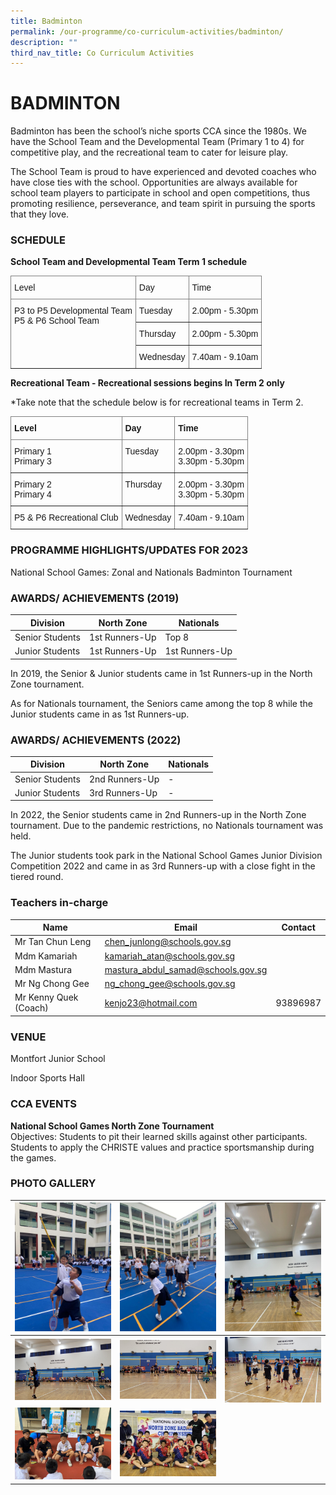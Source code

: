 ```yaml
---
title: Badminton
permalink: /our-programme/co-curriculum-activities/badminton/
description: ""
third_nav_title: Co Curriculum Activities
---
```

# **BADMINTON**

Badminton has been the school’s niche sports CCA since the 1980s. We have the School Team and the Developmental Team (Primary 1 to 4) for competitive play, and the recreational team to cater for leisure play.

The School Team is proud to have experienced and devoted coaches who have close ties with the school. Opportunities are always available for school team players to participate in school and open competitions, thus promoting resilience, perseverance, and team spirit in pursuing the sports that they love.

### SCHEDULE

**School Team and Developmental Team Term 1 schedule**
<style type="text/css">
.tg  {border-collapse:collapse;border-spacing:0;}
.tg td{border-color:black;border-style:solid;border-width:1px;font-family:Arial, sans-serif;font-size:14px;
  overflow:hidden;padding:10px 5px;word-break:normal;}
.tg th{border-color:black;border-style:solid;border-width:1px;font-family:Arial, sans-serif;font-size:14px;
  font-weight:normal;overflow:hidden;padding:10px 5px;word-break:normal;}
.tg .tg-0pky{border-color:inherit;text-align:left;vertical-align:top}
</style>
<table class="tg">
<thead>
  <tr>
    <th class="tg-0pky">Level</th>
    <th class="tg-0pky">Day</th>
    <th class="tg-0pky">Time</th>
  </tr>
</thead>
<tbody>
  <tr>
    <td class="tg-0pky" rowspan="3">P3 to P5 Developmental Team<br>P5 &amp; P6 School Team </td>
    <td class="tg-0pky">Tuesday</td>
    <td class="tg-0pky">2.00pm - 5.30pm</td>
  </tr>
  <tr>
    <td class="tg-0pky">Thursday</td>
    <td class="tg-0pky">2.00pm - 5.30pm</td>
  </tr>
  <tr>
    <td class="tg-0pky">Wednesday</td>
    <td class="tg-0pky">7.40am - 9.10am</td>
  </tr>
</tbody>
</table>     

**Recreational Team - Recreational sessions begins In Term 2 only**
        
*Take note that the schedule below is for recreational teams in Term 2.

<style type="text/css">
.tg  {border-collapse:collapse;border-spacing:0;}
.tg td{border-color:black;border-style:solid;border-width:1px;font-family:Arial, sans-serif;font-size:14px;
  overflow:hidden;padding:10px 5px;word-break:normal;}
.tg th{border-color:black;border-style:solid;border-width:1px;font-family:Arial, sans-serif;font-size:14px;
  font-weight:normal;overflow:hidden;padding:10px 5px;word-break:normal;}
.tg .tg-0pky{border-color:inherit;text-align:left;vertical-align:top}
</style>
<table class="tg">
<thead>
  <tr>
    <th class="tg-0pky"><span style="font-weight:bold">Level</span></th>
    <th class="tg-0pky"><span style="font-weight:bold">Day</span></th>
    <th class="tg-0pky"><span style="font-weight:bold">Time</span></th>
  </tr>
</thead>
<tbody>
  <tr>
    <td class="tg-0pky">Primary 1<br>Primary 3</td>
    <td class="tg-0pky">Tuesday</td>
    <td class="tg-0pky">2.00pm - 3.30pm<br>3.30pm - 5.30pm</td>
  </tr>
  <tr>
    <td class="tg-0pky">Primary 2<br>Primary 4</td>
    <td class="tg-0pky">Thursday</td>
    <td class="tg-0pky">2.00pm - 3.30pm<br>3.30pm - 5.30pm</td>
  </tr>
  <tr>
    <td class="tg-0pky">P5 &amp; P6 Recreational Club </td>
    <td class="tg-0pky">Wednesday</td>
    <td class="tg-0pky">7.40am - 9.10am</td>
  </tr>
</tbody>
</table>

### PROGRAMME HIGHLIGHTS/UPDATES FOR 2023

National School Games: Zonal and Nationals Badminton Tournament

### AWARDS/ ACHIEVEMENTS (2019)

| Division | North Zone | Nationals |
| --- | --- | --- |
| Senior Students | 1st Runners-Up | Top 8 |
| Junior Students | 1st Runners-Up | 1st Runners-Up |

In 2019, the Senior & Junior students came in 1st Runners-up in the North Zone tournament.

As for Nationals tournament, the Seniors came among the top 8 while the Junior students came in as 1st Runners-up.


### AWARDS/ ACHIEVEMENTS (2022)

| Division | North Zone | Nationals |
| --- | --- | --- |
| Senior Students | 2nd Runners-Up | - |
| Junior Students | 3rd Runners-Up | - |

In 2022, the Senior students came in 2nd Runners-up in the North Zone tournament. Due to the pandemic restrictions, no Nationals tournament was held. 

The Junior students took park in the National School Games Junior Division Competition 2022 and came in as 3rd Runners-up with a close fight in the tiered round. 


### Teachers in-charge

| Name | Email | Contact |
| --- | --- | --- |
| Mr Tan Chun Leng | [chen_junlong@schools.gov.sg  ](mailto:chen_junlong@schools.gov.sg) |  |
| Mdm Kamariah | [kamariah_atan@schools.gov.sg  ](mailto:kamariah_atan@schools.gov.sg) |  |
| Mdm Mastura | [mastura_abdul_samad@schools.gov.sg  ](mailto:mastura_abdul_samad@schools.gov.sg) |  |
| Mr Ng Chong Gee | [ng_chong_gee@schools.gov.sg   ](mailto:ng_chong_gee@schools.gov.sg ) |  |
| Mr Kenny Quek (Coach) | [kenjo23@hotmail.com](mailto:kenjo23@hotmail.com) | 93896987 |

### VENUE

Montfort Junior School&nbsp;

Indoor Sports Hall

### CCA EVENTS

**National School Games North Zone Tournament**  
Objectives:
Students to pit their learned skills against other participants.
Students to apply the CHRISTE values and practice sportsmanship during the games.


### PHOTO GALLERY



| ![](/images/CCA/Badminton/Badmintion%20Practice_1.jpeg) | ![](/images/CCA/Badminton/Badminton%20Practice_2.jpeg) | ![](/images/CCA/Badminton/Badminton_1.jpeg) |
| -------- | -------- | -------- |
| ![](/images/CCA/Badminton/Badmintion_2.jpeg)     | ![](/images/CCA/Badminton/Badminton_3.jpeg)     | ![](/images/CCA/Badminton/Badminton_4.jpeg)     |
| ![](/images/CCA/Badminton/Badminton_5.jpeg) | ![](/images/CCA/Badminton/North%20Zone%20Badminton%20Championship.jpeg) | |




